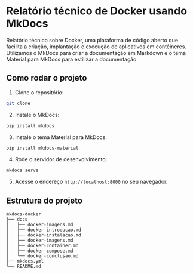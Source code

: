 # Relatório técnico de Docker usando MkDocs

Relatório técnico sobre Docker, uma plataforma de código aberto que facilita a criação, implantação e execução de aplicativos em contêineres. Utilizamos o MkDocs para criar a documentação em Markdown e o tema Material para MkDocs para estilizar a documentação.

## Como rodar o projeto

1. Clone o repositório:

```bash
git clone
```

2. Instale o MkDocs:

```bash
pip install mkdocs
```

3. Instale o tema Material para MkDocs:

```bash
pip install mkdocs-material
```

4. Rode o servidor de desenvolvimento:

```bash
mkdocs serve
```

5. Acesse o endereço `http://localhost:8000` no seu navegador.

## Estrutura do projeto

```
mkdocs-docker
├── docs
│   ├── docker-imagens.md
│   ├── docker-introducao.md
│   ├── docker-instalacao.md
│   ├── docker-imagens.md
│   ├── docker-container.md
│   ├── docker-compose.md
│   └── docker-conclusao.md
├── mkdocs.yml
└── README.md
```
